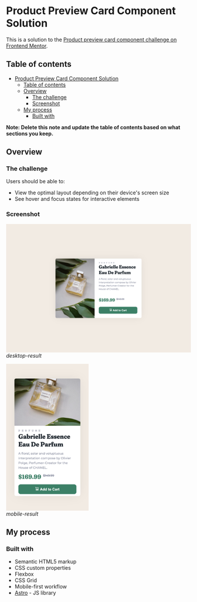 # Product Preview Card Component Solution

This is a solution to the [Product preview card component challenge on Frontend Mentor](https://www.frontendmentor.io/challenges/product-preview-card-component-GO7UmttRfa).

## Table of contents

- [Product Preview Card Component Solution](#product-preview-card-component-solution)
  - [Table of contents](#table-of-contents)
  - [Overview](#overview)
    - [The challenge](#the-challenge)
    - [Screenshot](#screenshot)
  - [My process](#my-process)
    - [Built with](#built-with)

**Note: Delete this note and update the table of contents based on what sections you keep.**

## Overview

### The challenge

Users should be able to:

- View the optimal layout depending on their device's screen size
- See hover and focus states for interactive elements

### Screenshot

![desktop-result](./design/desktop-result.png)
*desktop-result*

![mobile-result](./design/mobile-result.png)
*mobile-result*

## My process

### Built with

- Semantic HTML5 markup
- CSS custom properties
- Flexbox
- CSS Grid
- Mobile-first workflow
- [Astro](https://docs.astro.build/) - JS library

<style>
  img {
    display: block;
    max-height: 400px;
  }
</style>
